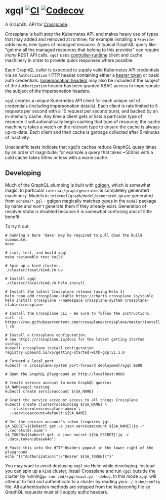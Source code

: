# xgql [![CI](https://github.com/upbound/xgql/actions/workflows/ci.yml/badge.svg)](https://github.com/upbound/xgql/actions/workflows/ci.yml) [![Codecov](https://codecov.io/gh/upbound/xgql/branch/main/graph/badge.svg?token=QCRHAiqe1T)](https://codecov.io/gh/upbound/xgql)

A GraphQL API for [Crossplane].

Crossplane is built atop the Kubernetes API, and makes heavy use of types that
may added and removed at runtime; for example installing a `Provider` adds many
new types of managed resource. A typical GraphQL query like "get me all the
managed resources that belong to this provider" can require _many_ REST API
calls. `xgql` uses [controller-runtime] client and cache machinery in order to
provide quick responses where possible.

Each GraphQL caller is expected to supply valid Kubernetes API credentials via
an `Authorization` HTTP header containing either a [bearer token] or basic auth
credentials. [Impersonation headers] may also be included if the subject of the
`Authorization` header has been granted RBAC access to impersonate the subject
of the impersonation headers.

`xgql` creates a unique Kubernetes API client for each unique set of credentials
(including impersonation details). Each client is rate limited to 5 requests per
second with a 10 request per second burst, and backed by an in-memory cache. Any
time a client gets or lists a particular type of resource it will automatically
begin caching that type of resource; the cache machinery takes a watch on the
relevant type to ensure the cache is always up-to-date. Each client and their
cache is garbage collected after 5 minutes of inactivity.

Unscientific tests indicate that xgql's caches reduce GraphQL query times by an
order of magnitude; for example a query that takes ~500ms with a cold cache
takes 50ms or less with a warm cache.

## Developing

Much of the GraphQL plumbing is built with [gqlgen], which is somewhat magic. In
particular `internal/graph/generated` is completely generated machinery. Models
in `internal/graph/model/generated.go` are generated from `schema/*.gql` -
gqlgen magically matches types in the `model` package by name and won't generate
them if they already exist. Generation of resolver stubs is disabled because it
is somewhat confusing and of little benefit.

To try it out:

```console
# Running a bare 'make' may be required to pull down the build submodule.
make

# Lint, test, and build xgql
make reviewable test build

# Spin up a kind cluster.
./cluster/local/kind.sh up

# Install xgql
./cluster/local/kind.sh helm-install

# Install the latest Crossplane release (using Helm 3)
helm repo add crossplane-stable https://charts.crossplane.io/stable
helm install crossplane --namespace crossplane-system crossplane-stable/crossplane

# Install the Crossplane CLI - be sure to follow the instructions.
curl -sL https://raw.githubusercontent.com/crossplane/crossplane/master/install.sh | sh

# Install a Crossplane configuration.
# See https://crossplane.io/docs for the latest getting started configs.
kubectl crossplane install configuration registry.upbound.io/xp/getting-started-with-gcp:v1.1.0

# Forward a local port
kubectl -n crossplane-system port-forward deployment/xgql 8080

# Open the GraphQL playground at http://localhost:8080

# Create service account to make GraphQL queries
SA_NAME=xgql-testing
kubectl create serviceaccount ${SA_NAME}

# Grant the service acccount access to all things Crossplane
kubectl create clusterrolebinding ${SA_NAME} \
  --clusterrole=crossplane-admin \
  --serviceaccount=default:${SA_NAME}

# Get the service account's token (requires jq)
SA_SECRET=$(kubectl get -o json serviceaccount ${SA_NAME}|jq -r '.secrets[0].name')
SA_TOKEN=$(kubectl get -o json secret ${SA_SECRET}|jq -r '.data.token|@base64d')

# Paste this into the HTTP Headers popout in the lower right of the playground
echo "{\"Authorization\":\"Bearer ${SA_TOKEN}\"}"
```

You may want to avoid deploying `xqgl` via Helm while developing. Instead you
can spin up a `kind` cluster, install Crossplane and run `xgql` outside the
cluster by running`go run cmd/xgql/main.go --debug`. In this mode `xgql` will
attempt to find and authenticate to a cluster by reading your `~/.kube/config`
file. All authentication methods are stripped from the kubeconfig file so
GraphQL requests must still supply authz headers.

[crossplane]: https://crossplane.io
[controller-runtime]: https://github.com/kubernetes-sigs/controller-runtime
[gqlgen]: https://github.com/99designs/gqlgen
[bearer token]: https://kubernetes.io/docs/reference/access-authn-authz/authentication/#putting-a-bearer-token-in-a-request
[impersonation headers]: https://kubernetes.io/docs/reference/access-authn-authz/authentication/#user-impersonation
